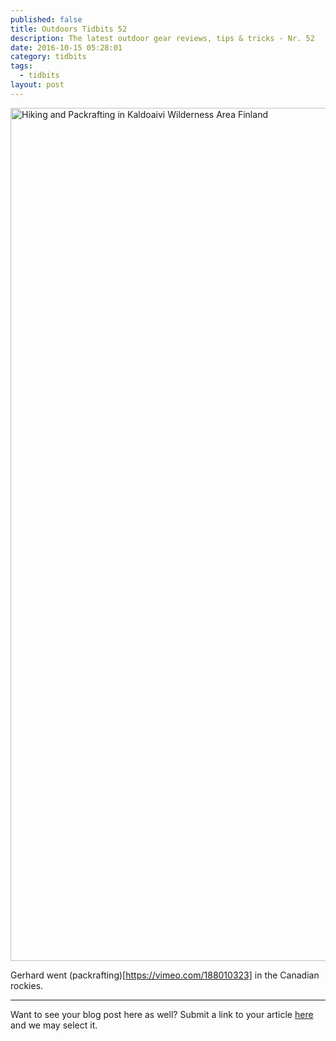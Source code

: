 ```yaml
---
published: false
title: Outdoors Tidbits 52
description: The latest outdoor gear reviews, tips & tricks - Nr. 52
date: 2016-10-15 05:28:01
category: tidbits
tags:
  - tidbits
layout: post
---
```


<a data-flickr-embed="true"  href="https://www.flickr.com/photos/90204224@N07/28076098984/in/album-72157668851327864/" title="Hiking and Packrafting in Kaldoaivi Wilderness Area Finland"><img src="https://c1.staticflickr.com/9/8675/28076098984_8e84bae4c0_k.jpg" width="2048" height="1365" alt="Hiking and Packrafting in Kaldoaivi Wilderness Area Finland"></a><script async src="//embedr.flickr.com/assets/client-code.js" charset="utf-8"></script>

Gerhard went (packrafting)[https://vimeo.com/188010323] in the Canadian rockies.

---

Want to see your blog post here as well? Submit a link to your article [here](https://www.facebook.com/HikeVentures/) and we may select it.
